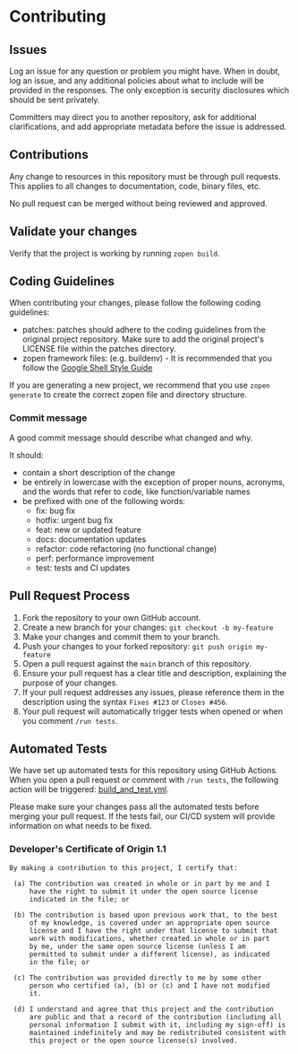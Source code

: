 # Contributing

## Issues

Log an issue for any question or problem you might have. When in doubt, log an issue, and
any additional policies about what to include will be provided in the responses. The only
exception is security disclosures which should be sent privately.

Committers may direct you to another repository, ask for additional clarifications, and
add appropriate metadata before the issue is addressed.

## Contributions

Any change to resources in this repository must be through pull requests. This applies to all changes
to documentation, code, binary files, etc.

No pull request can be merged without being reviewed and approved.

## Validate your changes

Verify that the project is working by running `zopen build`.

## Coding Guidelines

When contributing your changes, please follow the following coding guidelines:

* patches: patches should adhere to the coding guidelines from the original project repository. Make sure to add the original project's LICENSE file within the patches
directory.
* zopen framework files: (e.g. buildenv) - It is recommended that you follow the [Google Shell Style Guide](https://google.github.io/styleguide/shellguide.html)

If you are generating a new project, we recommend that you use `zopen generate` to create the correct zopen file and directory structure.

### Commit message

A good commit message should describe what changed and why.

It should:

* contain a short description of the change
* be entirely in lowercase with the exception of proper nouns, acronyms, and the words that refer to code, like function/variable names
* be prefixed with one of the following words:
  * fix: bug fix
  * hotfix: urgent bug fix
  * feat: new or updated feature
  * docs: documentation updates
  * refactor: code refactoring (no functional change)
  * perf: performance improvement
  * test: tests and CI updates

## Pull Request Process

1. Fork the repository to your own GitHub account.
2. Create a new branch for your changes: `git checkout -b my-feature`
3. Make your changes and commit them to your branch.
4. Push your changes to your forked repository: `git push origin my-feature`
5. Open a pull request against the `main` branch of this repository.
6. Ensure your pull request has a clear title and description, explaining the purpose of your changes.
7. If your pull request addresses any issues, please reference them in the description using the syntax `Fixes #123` or `Closes #456`.
8. Your pull request will automatically trigger tests when opened or when you comment `/run tests`.

## Automated Tests

We have set up automated tests for this repository using GitHub Actions. When you open a pull request or comment with `/run tests`, the following action will be triggered: [build_and_test.yml](https://github.com/zopencommunity/meta/blob/main/data/build_and_test.yml).

Please make sure your changes pass all the automated tests before merging your pull request. If the tests fail, our CI/CD system will provide information on what needs to be fixed.


### Developer's Certificate of Origin 1.1

```text
By making a contribution to this project, I certify that:

 (a) The contribution was created in whole or in part by me and I
     have the right to submit it under the open source license
     indicated in the file; or

 (b) The contribution is based upon previous work that, to the best
     of my knowledge, is covered under an appropriate open source
     license and I have the right under that license to submit that
     work with modifications, whether created in whole or in part
     by me, under the same open source license (unless I am
     permitted to submit under a different license), as indicated
     in the file; or

 (c) The contribution was provided directly to me by some other
     person who certified (a), (b) or (c) and I have not modified
     it.

 (d) I understand and agree that this project and the contribution
     are public and that a record of the contribution (including all
     personal information I submit with it, including my sign-off) is
     maintained indefinitely and may be redistributed consistent with
     this project or the open source license(s) involved.
```
